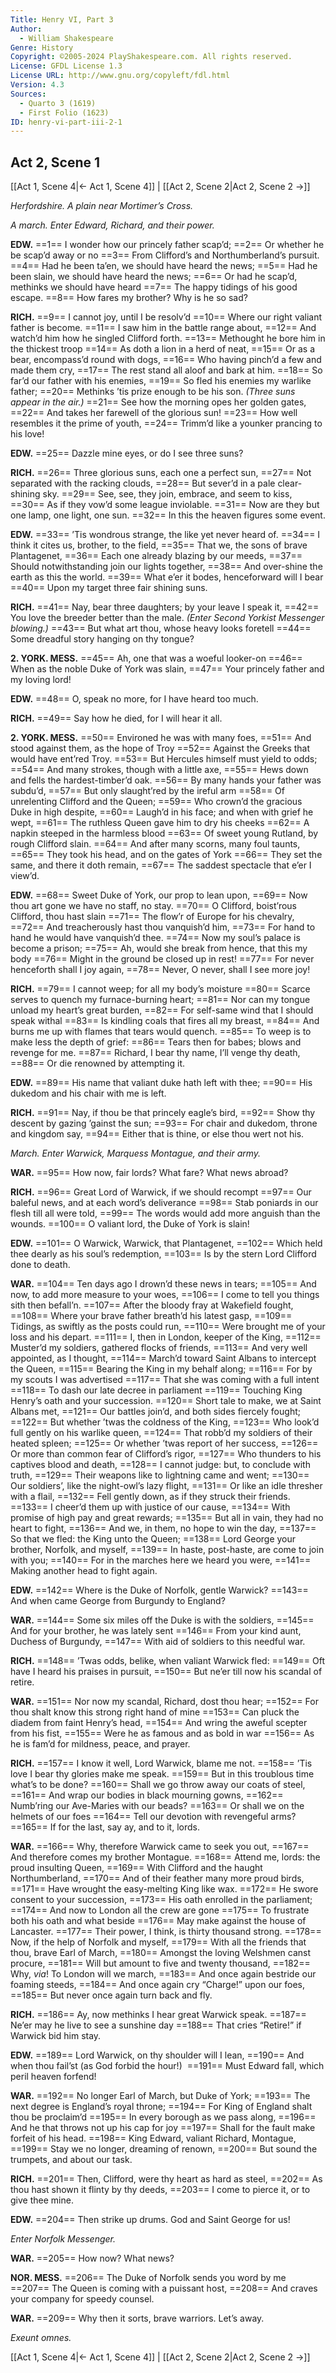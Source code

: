 ```yaml
---
Title: Henry VI, Part 3
Author: 
  - William Shakespeare
Genre: History
Copyright: ©2005-2024 PlayShakespeare.com. All rights reserved.
License: GFDL License 1.3
License URL: http://www.gnu.org/copyleft/fdl.html
Version: 4.3
Sources:
  - Quarto 3 (1619)
  - First Folio (1623)
ID: henry-vi-part-iii-2-1
---
```


## Act 2, Scene 1
[[Act 1, Scene 4|← Act 1, Scene 4]] | [[Act 2, Scene 2|Act 2, Scene 2 →]]

*Herfordshire. A plain near Mortimer’s Cross.*

*A march. Enter Edward, Richard, and their power.*

**EDW.**
==1== I wonder how our princely father scap’d;
==2== Or whether he be scap’d away or no
==3== From Clifford’s and Northumberland’s pursuit.
==4== Had he been ta’en, we should have heard the news;
==5== Had he been slain, we should have heard the news;
==6== Or had he scap’d, methinks we should have heard
==7== The happy tidings of his good escape.
==8== How fares my brother? Why is he so sad?

**RICH.**
==9== I cannot joy, until I be resolv’d
==10== Where our right valiant father is become.
==11== I saw him in the battle range about,
==12== And watch’d him how he singled Clifford forth.
==13== Methought he bore him in the thickest troop
==14== As doth a lion in a herd of neat,
==15== Or as a bear, encompass’d round with dogs,
==16== Who having pinch’d a few and made them cry,
==17== The rest stand all aloof and bark at him.
==18== So far’d our father with his enemies,
==19== So fled his enemies my warlike father;
==20== Methinks ’tis prize enough to be his son.
*(Three suns appear in the air.)*
==21== See how the morning opes her golden gates,
==22== And takes her farewell of the glorious sun!
==23== How well resembles it the prime of youth,
==24== Trimm’d like a younker prancing to his love!

**EDW.**
==25== Dazzle mine eyes, or do I see three suns?

**RICH.**
==26== Three glorious suns, each one a perfect sun,
==27== Not separated with the racking clouds,
==28== But sever’d in a pale clear-shining sky.
==29== See, see, they join, embrace, and seem to kiss,
==30== As if they vow’d some league inviolable.
==31== Now are they but one lamp, one light, one sun.
==32== In this the heaven figures some event.

**EDW.**
==33== ’Tis wondrous strange, the like yet never heard of.
==34== I think it cites us, brother, to the field,
==35== That we, the sons of brave Plantagenet,
==36== Each one already blazing by our meeds,
==37== Should notwithstanding join our lights together,
==38== And over-shine the earth as this the world.
==39== What e’er it bodes, henceforward will I bear
==40== Upon my target three fair shining suns.

**RICH.**
==41== Nay, bear three daughters; by your leave I speak it,
==42== You love the breeder better than the male.
*(Enter Second Yorkist Messenger blowing.)*
==43== But what art thou, whose heavy looks foretell
==44== Some dreadful story hanging on thy tongue?

**2. YORK. MESS.**
==45== Ah, one that was a woeful looker-on
==46== When as the noble Duke of York was slain,
==47== Your princely father and my loving lord!

**EDW.**
==48== O, speak no more, for I have heard too much.

**RICH.**
==49== Say how he died, for I will hear it all.

**2. YORK. MESS.**
==50== Environed he was with many foes,
==51== And stood against them, as the hope of Troy
==52== Against the Greeks that would have ent’red Troy.
==53== But Hercules himself must yield to odds;
==54== And many strokes, though with a little axe,
==55== Hews down and fells the hardest-timber’d oak.
==56== By many hands your father was subdu’d,
==57== But only slaught’red by the ireful arm
==58== Of unrelenting Clifford and the Queen;
==59== Who crown’d the gracious Duke in high despite,
==60== Laugh’d in his face; and when with grief he wept,
==61== The ruthless Queen gave him to dry his cheeks
==62== A napkin steeped in the harmless blood
==63== Of sweet young Rutland, by rough Clifford slain.
==64== And after many scorns, many foul taunts,
==65== They took his head, and on the gates of York
==66== They set the same, and there it doth remain,
==67== The saddest spectacle that e’er I view’d.

**EDW.**
==68== Sweet Duke of York, our prop to lean upon,
==69== Now thou art gone we have no staff, no stay.
==70== O Clifford, boist’rous Clifford, thou hast slain
==71== The flow’r of Europe for his chevalry,
==72== And treacherously hast thou vanquish’d him,
==73== For hand to hand he would have vanquish’d thee.
==74== Now my soul’s palace is become a prison;
==75== Ah, would she break from hence, that this my body
==76== Might in the ground be closed up in rest!
==77== For never henceforth shall I joy again,
==78== Never, O never, shall I see more joy!

**RICH.**
==79== I cannot weep; for all my body’s moisture
==80== Scarce serves to quench my furnace-burning heart;
==81== Nor can my tongue unload my heart’s great burden,
==82== For self-same wind that I should speak withal
==83== Is kindling coals that fires all my breast,
==84== And burns me up with flames that tears would quench.
==85== To weep is to make less the depth of grief:
==86== Tears then for babes; blows and revenge for me.
==87== Richard, I bear thy name, I’ll venge thy death,
==88== Or die renowned by attempting it.

**EDW.**
==89== His name that valiant duke hath left with thee;
==90== His dukedom and his chair with me is left.

**RICH.**
==91== Nay, if thou be that princely eagle’s bird,
==92== Show thy descent by gazing ’gainst the sun;
==93== For chair and dukedom, throne and kingdom say,
==94== Either that is thine, or else thou wert not his.

*March. Enter Warwick, Marquess Montague, and their army.*

**WAR.**
==95== How now, fair lords? What fare? What news abroad?

**RICH.**
==96== Great Lord of Warwick, if we should recompt
==97== Our baleful news, and at each word’s deliverance
==98== Stab poniards in our flesh till all were told,
==99== The words would add more anguish than the wounds.
==100== O valiant lord, the Duke of York is slain!

**EDW.**
==101== O Warwick, Warwick, that Plantagenet,
==102== Which held thee dearly as his soul’s redemption,
==103== Is by the stern Lord Clifford done to death.

**WAR.**
==104== Ten days ago I drown’d these news in tears;
==105== And now, to add more measure to your woes,
==106== I come to tell you things sith then befall’n.
==107== After the bloody fray at Wakefield fought,
==108== Where your brave father breath’d his latest gasp,
==109== Tidings, as swiftly as the posts could run,
==110== Were brought me of your loss and his depart.
==111== I, then in London, keeper of the King,
==112== Muster’d my soldiers, gathered flocks of friends,
==113== And very well appointed, as I thought,
==114== March’d toward Saint Albans to intercept the Queen,
==115== Bearing the King in my behalf along;
==116== For by my scouts I was advertised
==117== That she was coming with a full intent
==118== To dash our late decree in parliament
==119== Touching King Henry’s oath and your succession.
==120== Short tale to make, we at Saint Albans met,
==121== Our battles join’d, and both sides fiercely fought;
==122== But whether ’twas the coldness of the King,
==123== Who look’d full gently on his warlike queen,
==124== That robb’d my soldiers of their heated spleen;
==125== Or whether ’twas report of her success,
==126== Or more than common fear of Clifford’s rigor,
==127== Who thunders to his captives blood and death,
==128== I cannot judge: but, to conclude with truth,
==129== Their weapons like to lightning came and went;
==130== Our soldiers’, like the night-owl’s lazy flight,
==131== Or like an idle thresher with a flail,
==132== Fell gently down, as if they struck their friends.
==133== I cheer’d them up with justice of our cause,
==134== With promise of high pay and great rewards;
==135== But all in vain, they had no heart to fight,
==136== And we, in them, no hope to win the day,
==137== So that we fled: the King unto the Queen;
==138== Lord George your brother, Norfolk, and myself,
==139== In haste, post-haste, are come to join with you;
==140== For in the marches here we heard you were,
==141== Making another head to fight again.

**EDW.**
==142== Where is the Duke of Norfolk, gentle Warwick?
==143== And when came George from Burgundy to England?

**WAR.**
==144== Some six miles off the Duke is with the soldiers,
==145== And for your brother, he was lately sent
==146== From your kind aunt, Duchess of Burgundy,
==147== With aid of soldiers to this needful war.

**RICH.**
==148== ’Twas odds, belike, when valiant Warwick fled:
==149== Oft have I heard his praises in pursuit,
==150== But ne’er till now his scandal of retire.

**WAR.**
==151== Nor now my scandal, Richard, dost thou hear;
==152== For thou shalt know this strong right hand of mine
==153== Can pluck the diadem from faint Henry’s head,
==154== And wring the aweful scepter from his fist,
==155== Were he as famous and as bold in war
==156== As he is fam’d for mildness, peace, and prayer.

**RICH.**
==157== I know it well, Lord Warwick, blame me not.
==158== ’Tis love I bear thy glories make me speak.
==159== But in this troublous time what’s to be done?
==160== Shall we go throw away our coats of steel,
==161== And wrap our bodies in black mourning gowns,
==162== Numb’ring our Ave-Maries with our beads?
==163== Or shall we on the helmets of our foes
==164== Tell our devotion with revengeful arms?
==165== If for the last, say ay, and to it, lords.

**WAR.**
==166== Why, therefore Warwick came to seek you out,
==167== And therefore comes my brother Montague.
==168== Attend me, lords: the proud insulting Queen,
==169== With Clifford and the haught Northumberland,
==170== And of their feather many more proud birds,
==171== Have wrought the easy-melting King like wax.
==172== He swore consent to your succession,
==173== His oath enrolled in the parliament;
==174== And now to London all the crew are gone
==175== To frustrate both his oath and what beside
==176== May make against the house of Lancaster.
==177== Their power, I think, is thirty thousand strong.
==178== Now, if the help of Norfolk and myself,
==179== With all the friends that thou, brave Earl of March,
==180== Amongst the loving Welshmen canst procure,
==181== Will but amount to five and twenty thousand,
==182== Why, *via*! To London will we march,
==183== And once again bestride our foaming steeds,
==184== And once again cry “Charge!” upon our foes,
==185== But never once again turn back and fly.

**RICH.**
==186== Ay, now methinks I hear great Warwick speak.
==187== Ne’er may he live to see a sunshine day
==188== That cries “Retire!” if Warwick bid him stay.

**EDW.**
==189== Lord Warwick, on thy shoulder will I lean,
==190== And when thou fail’st (as God forbid the hour!) 
==191== Must Edward fall, which peril heaven forfend!

**WAR.**
==192== No longer Earl of March, but Duke of York;
==193== The next degree is England’s royal throne;
==194== For King of England shalt thou be proclaim’d
==195== In every borough as we pass along,
==196== And he that throws not up his cap for joy
==197== Shall for the fault make forfeit of his head.
==198== King Edward, valiant Richard, Montague,
==199== Stay we no longer, dreaming of renown,
==200== But sound the trumpets, and about our task.

**RICH.**
==201== Then, Clifford, were thy heart as hard as steel,
==202== As thou hast shown it flinty by thy deeds,
==203== I come to pierce it, or to give thee mine.

**EDW.**
==204== Then strike up drums. God and Saint George for us!

*Enter Norfolk Messenger.*

**WAR.**
==205== How now? What news?

**NOR. MESS.**
==206== The Duke of Norfolk sends you word by me
==207== The Queen is coming with a puissant host,
==208== And craves your company for speedy counsel.

**WAR.**
==209== Why then it sorts, brave warriors. Let’s away.

*Exeunt omnes.*

[[Act 1, Scene 4|← Act 1, Scene 4]] | [[Act 2, Scene 2|Act 2, Scene 2 →]]